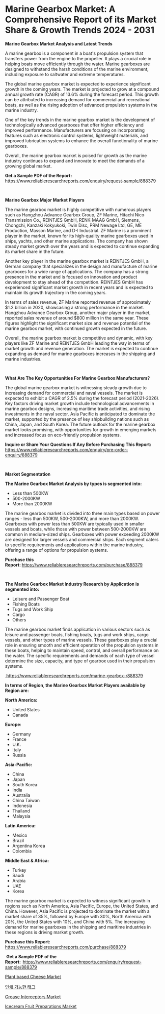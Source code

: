 <p><h1>Marine Gearbox Market: A Comprehensive Report of its Market Share & Growth Trends 2024 - 2031</h1></p><p><strong>Marine Gearbox Market Analysis and Latest Trends</strong></p>
<p><p>A marine gearbox is a component in a boat's propulsion system that transfers power from the engine to the propeller. It plays a crucial role in helping boats move efficiently through the water. Marine gearboxes are designed to withstand the harsh conditions of the marine environment, including exposure to saltwater and extreme temperatures.</p><p>The global marine gearbox market is expected to experience significant growth in the coming years. The market is projected to grow at a compound annual growth rate (CAGR) of 13.6% during the forecast period. This growth can be attributed to increasing demand for commercial and recreational boats, as well as the rising adoption of advanced propulsion systems in the marine industry.</p><p>One of the key trends in the marine gearbox market is the development of technologically advanced gearboxes that offer higher efficiency and improved performance. Manufacturers are focusing on incorporating features such as electronic control systems, lightweight materials, and improved lubrication systems to enhance the overall functionality of marine gearboxes.</p><p>Overall, the marine gearbox market is poised for growth as the marine industry continues to expand and innovate to meet the demands of a growing global market.</p></p>
<p><strong>Get a Sample PDF of the Report:&nbsp;</strong> <a href="https://www.reliableresearchreports.com/enquiry/request-sample/888379">https://www.reliableresearchreports.com/enquiry/request-sample/888379</a></p>
<p>&nbsp;</p>
<p><strong>Marine Gearbox Major Market Players</strong></p>
<p><p>The marine gearbox market is highly competitive with numerous players such as Hangzhou Advance Gearbox Group, ZF Marine, Hitachi Nico Transmission Co., REINTJES GmbH, RENK-MAAG GmbH, Siemens, Chongchi, Kanzaki Kokyukoki, Twin Disc, PRM Newage Ltd, GE, ME Production, Masson Marine, and D-I Industrial. ZF Marine is a prominent player in the market, known for its high-quality marine gearboxes used in ships, yachts, and other marine applications. The company has shown steady market growth over the years and is expected to continue expanding its market share in the future.</p><p>Another key player in the marine gearbox market is REINTJES GmbH, a German company that specializes in the design and manufacture of marine gearboxes for a wide range of applications. The company has a strong presence in the market and is focused on innovation and product development to stay ahead of the competition. REINTJES GmbH has experienced significant market growth in recent years and is expected to maintain its growth trajectory in the coming years.</p><p>In terms of sales revenue, ZF Marine reported revenue of approximately $1.2 billion in 2020, showcasing a strong performance in the market. Hangzhou Advance Gearbox Group, another major player in the market, reported sales revenue of around $800 million in the same year. These figures highlight the significant market size and revenue potential of the marine gearbox market, with continued growth expected in the future.</p><p>Overall, the marine gearbox market is competitive and dynamic, with key players like ZF Marine and REINTJES GmbH leading the way in terms of market growth and revenue generation. The market is expected to continue expanding as demand for marine gearboxes increases in the shipping and marine industries.</p></p>
<p>&nbsp;</p>
<p><strong>What Are The Key Opportunities For Marine Gearbox Manufacturers?</strong></p>
<p><p>The global marine gearbox market is witnessing steady growth due to increasing demand for commercial and naval vessels. The market is expected to exhibit a CAGR of 2.5% during the forecast period (2021-2026). Key factors driving market growth include technological advancements in marine gearbox designs, increasing maritime trade activities, and rising investments in the naval sector. Asia Pacific is anticipated to dominate the market, supported by the presence of key shipbuilding nations such as China, Japan, and South Korea. The future outlook for the marine gearbox market looks promising, with opportunities for growth in emerging markets and increased focus on eco-friendly propulsion systems.</p></p>
<p><strong>Inquire or Share Your Questions If Any Before Purchasing This Report:</strong> <a href="https://www.reliableresearchreports.com/enquiry/pre-order-enquiry/888379">https://www.reliableresearchreports.com/enquiry/pre-order-enquiry/888379</a></p>
<p>&nbsp;</p>
<p><strong>Market Segmentation</strong></p>
<p><strong>The Marine Gearbox Market Analysis by types is segmented into:</strong></p>
<p><ul><li>Less than 500KW</li><li>500-2000KW</li><li>More than 2000KW</li></ul></p>
<p><p>The marine gearbox market is divided into three main types based on power ranges - less than 500KW, 500-2000KW, and more than 2000KW. Gearboxes with power less than 500KW are typically used in smaller vessels and boats, while those with power between 500-2000KW are common in medium-sized ships. Gearboxes with power exceeding 2000KW are designed for larger vessels and commercial ships. Each segment caters to specific requirements and applications within the marine industry, offering a range of options for propulsion systems.</p></p>
<p><strong>Purchase this Report:&nbsp;</strong><a href="https://www.reliableresearchreports.com/purchase/888379">https://www.reliableresearchreports.com/purchase/888379</a></p>
<p>&nbsp;</p>
<p><strong>The Marine Gearbox Market Industry Research by Application is segmented into:</strong></p>
<p><ul><li>Leisure and Passenger Boat</li><li>Fishing Boats</li><li>Tugs and Work Ship</li><li>Cargo</li><li>Others</li></ul></p>
<p><p>The marine gearbox market finds application in various sectors such as leisure and passenger boats, fishing boats, tugs and work ships, cargo vessels, and other types of marine vessels. These gearboxes play a crucial role in ensuring smooth and efficient operation of the propulsion systems in these boats, helping to maintain speed, control, and overall performance on the water. The specific requirements and demands of each type of vessel determine the size, capacity, and type of gearbox used in their propulsion systems.</p></p>
<p><a href="https://www.reliableresearchreports.com/marine-gearbox-r888379">&nbsp;https://www.reliableresearchreports.com/marine-gearbox-r888379</a></p>
<p><strong>In terms of Region, the Marine Gearbox Market Players available by Region are:</strong></p>
<p>
    <p> <strong> North America: </strong>
        <ul>
            <li>United States</li>
            <li>Canada</li>
        </ul>
        </p> 
    <p> <strong> Europe: </strong>
        <ul>
            <li>Germany</li>
            <li>France</li>
            <li>U.K.</li>
            <li>Italy</li>
            <li>Russia</li>
        </ul>
        </p> 
    <p> <strong> Asia-Pacific: </strong>
        <ul>
            <li>China</li>
            <li>Japan</li>
            <li>South Korea</li>
            <li>India</li>
            <li>Australia</li>
            <li>China Taiwan</li>
            <li>Indonesia</li>
            <li>Thailand</li>
            <li>Malaysia</li>
        </ul>
        </p> 
    <p> <strong> Latin America: </strong>
        <ul>
            <li>Mexico</li>
            <li>Brazil</li>
            <li>Argentina Korea</li>
            <li>Colombia</li>
        </ul>
        </p> 
    <p> <strong> Middle East & Africa: </strong>
        <ul>
            <li>Turkey</li>
            <li>Saudi</li>
            <li>Arabia</li>
            <li>UAE</li>
            <li>Korea</li>
        </ul>
    </p>
    </p>
<p><p>The marine gearbox market is expected to witness significant growth in regions such as North America, Asia Pacific, Europe, the United States, and China. However, Asia Pacific is projected to dominate the market with a market share of 35%, followed by Europe with 30%, North America with 20%, the United States with 10%, and China with 5%. The increasing demand for marine gearboxes in the shipping and maritime industries in these regions is driving market growth.</p></p>
<p><strong>Purchase this Report: </strong><a href="https://www.reliableresearchreports.com/purchase/888379">https://www.reliableresearchreports.com/purchase/888379</a></p>
<p>&nbsp;<strong>Get a Sample PDF of the Report:&nbsp;&nbsp;</strong><a href="https://www.reliableresearchreports.com/enquiry/request-sample/888379">https://www.reliableresearchreports.com/enquiry/request-sample/888379</a></p>
<p><strong></strong></p>
<p><p><a href="https://www.linkedin.com/pulse/plant-based-cheese-market-size-cagr-trends-2024-2030-magnum-market-o55je?trackingId=fgmrVyLSE2aujkKXACKOVw%3D%3D">Plant based Cheese Market</a></p><p><a href="https://github.com/sougarounis/Market-Research-Report-List-3/blob/main/712448527714.md">인쇄 가능한 태그</a></p><p><a href="https://github.com/RichRobinson5/Market-Research-Report-List-4/blob/main/grease-interceptors-market.md">Grease Interceptors Market</a></p><p><a href="https://www.linkedin.com/pulse/icecream-fruit-preparations-market-insights-cagr-trends-qbzle?trackingId=DhHDofFqx7H75tMwFH0E4A%3D%3D">Icecream Fruit Preparations Market</a></p></p>
